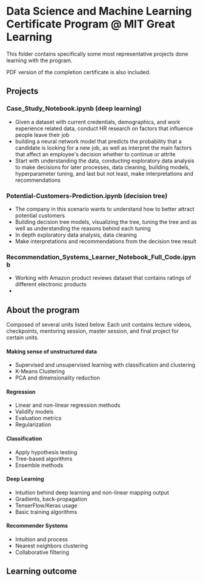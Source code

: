 # Data Science and Machine Learning Certificate Program @ MIT Great Learning

This folder contains specifically some most representative projects done learning with the program.

PDF version of the completion certificate is also included.

## Projects

### Case_Study_Notebook.ipynb (deep learning)

- Given a dataset with current credentials, demographics, and work experience related data, conduct HR research on factors that influence people leave their job
- building a neural network model that predicts the probability that a candidate is looking for a new job, as well as interpret the main factors that affect an employee's decision whether to continue or attrite
- Start with understanding the data, conducting exploratory data analysis to make decisions for later processes, data cleaning, building models, hyperparameter tuning, and last but not least, make interpretations and recommendations

### Potential-Customers-Prediction.ipynb (decision tree)

- The company in this scenario wants to understand how to better attract potential customers
- Building decision tree models, visualizing the tree, tuning the tree and as well as understanding the reasons behind each tuning
- In depth exploratory data analysis, data cleaning
- Make interpretations and recommendations from the decision tree result

### Recommendation_Systems_Learner_Notebook_Full_Code.ipynb

- Working with Amazon product reviews dataset that contains ratings of different electronic products
- 



## About the program

Composed of several units listed below. Each unit contains lecture videos, checkpoints, mentoring session, master session, and final project for certain units.

#### Making sense of unstructured data
- Supervised and unsupervised learning with classification and clustering
- K-Means Clustering
- PCA and dimensionality reduction

#### Regression
- Linear and non-linear regression methods
- Validify models
- Evaluation metrics
- Regularization

#### Classification
- Apply hypothesis testing
- Tree-based algorithms
- Ensemble methods

#### Deep Learning
- Intuition behind deep learning and non-linear mapping output
- Gradients, back-propagation
- TenserFlow/Keras usage
- Basic training algorithms

#### Recommender Systems
- Intuition and process
- Nearest neighbors clustering
- Collaborative filtering



## Learning outcome
